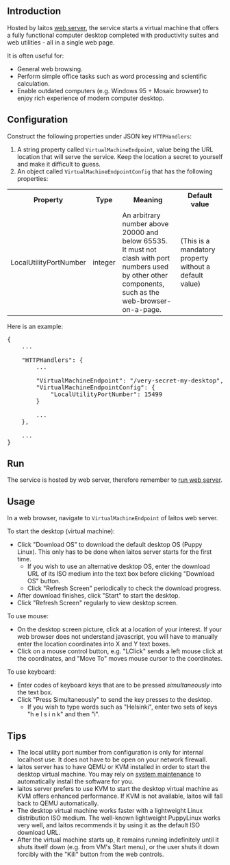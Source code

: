 ## Introduction
Hosted by laitos [web server](https://github.com/HouzuoGuo/laitos/wiki/%5BDaemon%5D-web-server), the service starts a virtual
machine that offers a fully functional computer desktop completed with productivity suites and web utilities - all in a single web page.

It is often useful for:
- General web browsing.
- Perform simple office tasks such as word processing and scientific calculation.
- Enable outdated computers (e.g. Windows 95 + Mosaic browser) to enjoy rich experience of modern computer desktop.

## Configuration
Construct the following properties under JSON key `HTTPHandlers`:
1. A string property called `VirtualMachineEndpoint`, value being the URL location that will serve the service. Keep the
   location a secret to yourself and make it difficult to guess.
2. An object called `VirtualMachineEndpointConfig` that has the following properties:
<table>
<tr>
    <th>Property</th>
    <th>Type</th>
    <th>Meaning</th>
    <th>Default value</th>
</tr>
<tr>
    <td>LocalUtilityPortNumber</td>
    <td>integer</td>
    <td>
        An arbitrary number above 20000 and below 65535.
        <br/>
        It must not clash with port numbers used by other other components, such as the web-browser-on-a-page.
    </td>
    <td>(This is a mandatory property without a default value)
</tr>
</table>

Here is an example:
<pre>
{
    ...

    "HTTPHandlers": {
        ...

        "VirtualMachineEndpoint": "/very-secret-my-desktop",
        "VirtualMachineEndpointConfig": {
            "LocalUtilityPortNumber": 15499
        }

        ...
    },

    ...
}
</pre>

## Run
The service is hosted by web server, therefore remember to [run web server](https://github.com/HouzuoGuo/laitos/wiki/%5BDaemon%5D-web-server#run).

## Usage
In a web browser, navigate to `VirtualMachineEndpoint` of laitos web server.

To start the desktop (virtual machine):
- Click "Download OS" to download the default desktop OS (Puppy Linux). This only has to be done when laitos server starts for the first time.
  * If you wish to use an alternative desktop OS, enter the download URL of its ISO medium into the text box before clicking "Download OS" button.
  * Click "Refresh Screen" periodically to check the download progress.
- After download finishes, click "Start" to start the desktop.
- Click "Refresh Screen" regularly to view desktop screen.

To use mouse:
- On the desktop screen picture, click at a location of your interest. If your web browser does not understand javascript, you will have to manually
  enter the location coordinates into X and Y text boxes.
- Click on a mouse control button, e.g. "LClick" sends a left mouse click at the coordinates, and "Move To" moves mouse cursor to the coordinates.

To use keyboard:
- Enter codes of keyboard keys that are to be pressed *simultaneously* into the text box.
- Click "Press Simultaneously" to send the key presses to the desktop.
  * If you wish to type words such as "Helsinki", enter two sets of keys "h e l s i n k" and then "i".

## Tips
- The local utility port number from configuration is only for internal localhost use. It does not have to be open on your network firewall.
- laitos server has to have QEMU or KVM installed in order to start the desktop virtual machine. You may rely on [system maintenance](https://github.com/HouzuoGuo/laitos/wiki/%5BDaemon%5D-system-maintenance)
  to automatically install the software for you.
- laitos server prefers to use KVM to start the desktop virtual machine as KVM offers enhanced performance. If KVM is not available, laitos
  will fall back to QEMU automatically.
- The desktop virtual machine works faster with a lightweight Linux distribution ISO medium. The well-known lightweight PuppyLinux works very well, and laitos recommends it by using it as the default ISO download URL.
- After the virtual machine starts up, it remains running indefinitely until it shuts itself down (e.g. from VM's Start menu), or the user shuts it down forcibly with the "Kill" button from the web controls.
